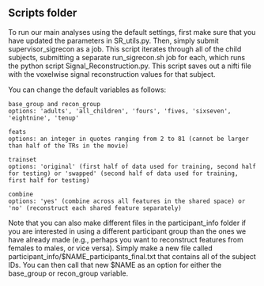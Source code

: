 ## Scripts folder

To run our main analyses using the default settings, first make sure that you have updated the parameters in SR_utils.py. Then, simply submit supervisor_sigrecon as a job. This script iterates through all of the child subjects, submitting a separate run_sigrecon.sh job for each, which runs the python script Signal_Reconstruction.py. This script saves out a nifti file with the voxelwise signal reconstruction values for that subject.

You can change the default variables as follows:

    base_group and recon_group
    options: 'adults', 'all_children', 'fours', 'fives, 'sixseven', 'eightnine', 'tenup'

    feats
    options: an integer in quotes ranging from 2 to 81 (cannot be larger than half of the TRs in the movie)

    trainset
    options: 'original' (first half of data used for training, second half for testing) or 'swapped' (second half of data used for training, first half for testing)

    combine
    options: 'yes' (combine across all features in the shared space) or 'no' (reconstruct each shared feature separately)

Note that you can also make different files in the participant_info folder if you are interested in using a different participant group than the ones we have already made (e.g., perhaps you want to reconstruct features from females to males, or vice versa). Simply make a new file called participant_info/$NAME_participants_final.txt that contains all of the subject IDs. You can then call that new $NAME as an option for either the base_group or recon_group variable. 
